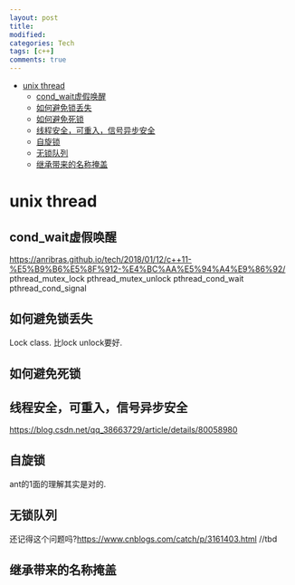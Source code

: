 ```yaml
---
layout: post
title:
modified:
categories: Tech
tags: [c++]
comments: true
---
```


<!-- TOC -->

- [unix thread](#unix-thread)
    - [cond_wait虚假唤醒](#cond_wait虚假唤醒)
    - [如何避免锁丢失](#如何避免锁丢失)
    - [如何避免死锁](#如何避免死锁)
    - [线程安全，可重入，信号异步安全](#线程安全可重入信号异步安全)
    - [自旋锁](#自旋锁)
    - [无锁队列](#无锁队列)
    - [继承带来的名称掩盖](#继承带来的名称掩盖)

<!-- /TOC -->

# unix thread
## cond_wait虚假唤醒
<https://anribras.github.io/tech/2018/01/12/c++11-%E5%B9%B6%E5%8F%912-%E4%BC%AA%E5%94%A4%E9%86%92/>
pthread_mutex_lock
pthread_mutex_unlock
pthread_cond_wait
pthread_cond_signal
## 如何避免锁丢失
Lock class. 比lock unlock要好.
## 如何避免死锁
## 线程安全，可重入，信号异步安全
<https://blog.csdn.net/qq_38663729/article/details/80058980>
## 自旋锁
ant的1面的理解其实是对的.
## 无锁队列
还记得这个问题吗?<https://www.cnblogs.com/catch/p/3161403.html>
//tbd
## 继承带来的名称掩盖